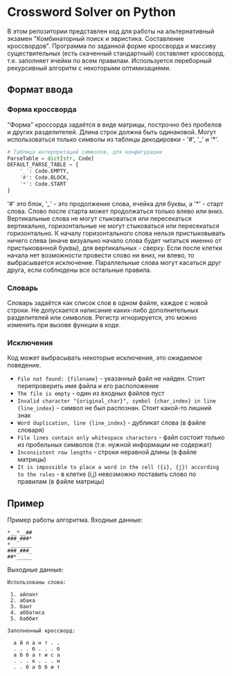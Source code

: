 # Crossword Solver on Python

В этом репозитории представлен код для работы на альтернативный экзамен "Комбинаторный поиск и эвристика. Составление кроссвордов".
Программа по заданной форме кроссворда и массиву существительных (есть скаченный стандартный) составляет кроссворд, т.е. заполняет ячейки по всем правилам.
Используется переборный рекурсивный алгоритм с некоторыми оптимизациями.

## Формат ввода

### Форма кроссворда
"Форма" кроссорда задаётся в виде матрицы, построчно без пробелов и других разделителей. Длина строк должна быть одинаковой.
Могут использоваться только символы из таблицы декодировки - '#', '_' и '*'.

```python
# Таблица интерпретаций символов, для конфигурации
ParseTable = dict[str, Code]
DEFAULT_PARSE_TABLE = {
    '_': Code.EMPTY,
    '#': Code.BLOCK,
    '*': Code.START
}
```

'#' это блок, '_' - это продолжение слова, ячейка для буквы, а '*' - старт слова.
Слово после старта может продолжаться только влево или вниз. Вертикальные слова не могут стыковаться или пересекаться вертикально, горизонтальные не могут стыковаться или пересекаться горизонтально.
К началу горизонтального слова нельзя пристыковывать ничего слева (иначе визуально начало слова будет читаться именно от пристыкованной буквы), для вертикальных - сверху.
Если после клетки начала нет возможности провести слово ни вниз, ни влево, то выбрасывается исключение.
Параллельные слова могут касаться друг друга, если соблюдены все остальные правила.

### Словарь
Словарь задаётся как список слов в одном файле, каждое с новой строки.
Не допускается написание каких-либо дополнительных разделителей или символов. Регистр игнорируется, это можно изменить при вызове функции в коде.

### Исключения

Код может выбрасывать некоторые исключения, это ожидаемое поведение.
- `File not found: {filename}` - указанный файл не найден. Стоит перепроверить имя файла и его расположение
- `The file is empty` - один из входных файлов пуст
- `Invalid character "{original_char}", symbol {char_index} in line {line_index}` - символ не был распознан. Стоит какой-то лишний знак
- `Word duplication, line {line_index}` - дубликат слова (в файле словаря)
- `File lines contain only whitespace characters` - файл состоит только из пробельных символов (т.е. нужной информации не содержат)
- `Inconsistent row lengths` - строки неравной длины (в файле матрицы)
- `It is impossible to place a word in the cell ({i}, {j}) according to the rules` - в клетке (i,j) невозможно поставить слово по правилам (в файле матрицы)

## Пример
Пример работы алгоритма.
Входные данные:
```
*__*__##
###_###*
*_______
###_###_
##*_____
```
Выходные данные:
```
Использованы слова:

 1. айлант
 2. абака
 3. бант
 4. аббатиса
 5. баббит

Заполненный кроссворд:

  а й л а н т . .
  . . . б . . . б
  а б б а т и с а
  . . . к . . . н
  . . б а б б и т
```
